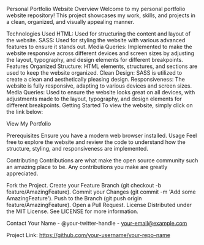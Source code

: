 Personal Portfolio Website
Overview
Welcome to my personal portfolio website repository! This project showcases my work, skills, and projects in a clean, organized, and visually appealing manner.

Technologies Used
HTML: Used for structuring the content and layout of the website.
SASS: Used for styling the website with various advanced features to ensure it stands out.
Media Queries: Implemented to make the website responsive across different devices and screen sizes by adjusting the layout, typography, and design elements for different breakpoints.
Features
Organized Structure: HTML elements, structures, and sections are used to keep the website organized.
Clean Design: SASS is utilized to create a clean and aesthetically pleasing design.
Responsiveness: The website is fully responsive, adapting to various devices and screen sizes.
Media Queries: Used to ensure the website looks great on all devices, with adjustments made to the layout, typography, and design elements for different breakpoints.
Getting Started
To view the website, simply click on the link below:

View My Portfolio

Prerequisites
Ensure you have a modern web browser installed.
Usage
Feel free to explore the website and review the code to understand how the structure, styling, and responsiveness are implemented.

Contributing
Contributions are what make the open source community such an amazing place to be. Any contributions you make are greatly appreciated.

Fork the Project.
Create your Feature Branch (git checkout -b feature/AmazingFeature).
Commit your Changes (git commit -m 'Add some AmazingFeature').
Push to the Branch (git push origin feature/AmazingFeature).
Open a Pull Request.
License
Distributed under the MIT License. See LICENSE for more information.

Contact
Your Name - @your-twitter-handle - your-email@example.com

Project Link: https://github.com/your-username/your-repo-name
